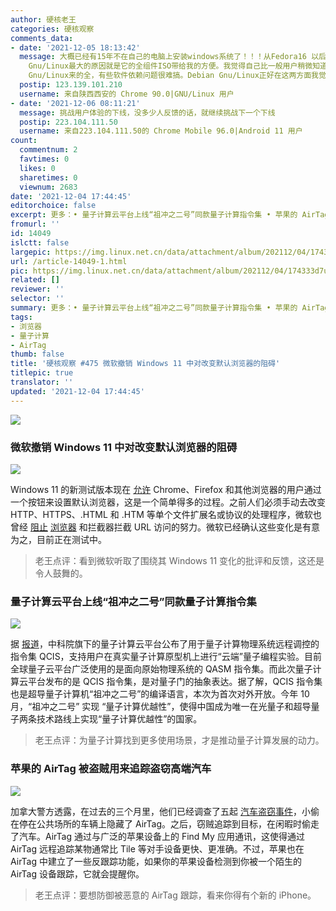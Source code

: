 ```yaml
---
author: 硬核老王
categories: 硬核观察
comments_data:
- date: '2021-12-05 18:13:42'
  message: 大概已经有15年不在自己的电脑上安装windows系统了！！！从Fedora16 以后开始使用Debian Gnu/Linux，感觉还行。。。选在Debian
    Gnu/Linux最大的原因就是它的全组件ISO带给我的方便。我觉得自己比一般用户稍微知道的多一点，但比真正的开发人员知道的少一点。开发阶段的玩意用起来还是有一些难度，但很多其它版本的软件库依赖又没有Debian
    Gnu/Linux来的全，有些软件依赖问题很难搞。Debian Gnu/Linux正好在这两方面我觉得确实解决了很多我的现实问题。全套组件在手避免了很多网络不确定性带来的问题，比如源地址更换等等带来的折腾
  postip: 123.139.101.210
  username: 来自陕西西安的 Chrome 90.0|GNU/Linux 用户
- date: '2021-12-06 08:11:21'
  message: 挑战用户体验的下线，没多少人反馈的话，就继续挑战下一个下线
  postip: 223.104.111.50
  username: 来自223.104.111.50的 Chrome Mobile 96.0|Android 11 用户
count:
  commentnum: 2
  favtimes: 0
  likes: 0
  sharetimes: 0
  viewnum: 2683
date: '2021-12-04 17:44:45'
editorchoice: false
excerpt: 更多：• 量子计算云平台上线“祖冲之二号”同款量子计算指令集 • 苹果的 AirTag 被盗贼用来追踪盗窃高端汽车
fromurl: ''
id: 14049
islctt: false
largepic: https://img.linux.net.cn/data/attachment/album/202112/04/174333d7uzfsxoe3oi97fv.jpg
url: /article-14049-1.html
pic: https://img.linux.net.cn/data/attachment/album/202112/04/174333d7uzfsxoe3oi97fv.jpg.thumb.jpg
related: []
reviewer: ''
selector: ''
summary: 更多：• 量子计算云平台上线“祖冲之二号”同款量子计算指令集 • 苹果的 AirTag 被盗贼用来追踪盗窃高端汽车
tags:
- 浏览器
- 量子计算
- AirTag
thumb: false
title: '硬核观察 #475 微软撤销 Windows 11 中对改变默认浏览器的阻碍'
titlepic: true
translator: ''
updated: '2021-12-04 17:44:45'
---
```


![](https://img.linux.net.cn/data/attachment/album/202112/04/174333d7uzfsxoe3oi97fv.jpg)


### 微软撤销 Windows 11 中对改变默认浏览器的阻碍


![](https://img.linux.net.cn/data/attachment/album/202112/04/174342wfh1ufr33fanklpr.jpg)


Windows 11 的新测试版本现在 [允许](https://www.theverge.com/2021/12/3/22815209/microsoft-windows-11-default-browser-button-changes) Chrome、Firefox 和其他浏览器的用户通过一个按钮来设置默认浏览器，这是一个简单得多的过程。之前人们必须手动去改变 HTTP、HTTPS、.HTML 和 .HTM 等单个文件扩展名或协议的处理程序，微软也曾经 [阻止](/article-13982-1.html) [浏览器](/article-13784-1.html) 和拦截器拦截 URL 访问的努力。微软已经确认这些变化是有意为之，目前正在测试中。



> 
> 老王点评：看到微软听取了围绕其 Windows 11 变化的批评和反馈，这还是令人鼓舞的。
> 
> 
> 


### 量子计算云平台上线“祖冲之二号”同款量子计算指令集


![](https://img.linux.net.cn/data/attachment/album/202112/04/174407ltq1ioi2gol7lg2n.jpg)


据 [报道](https://www.thepaper.cn/newsDetail_forward_15674644)，中科院旗下的量子计算云平台公布了用于量子计算物理系统远程调控的指令集 QCIS，支持用户在真实量子计算原型机上进行“云端”量子编程实验。目前全球量子云平台广泛使用的是面向原始物理系统的 QASM 指令集。而此次量子计算云平台发布的是 QCIS 指令集，是对量子门的抽象表达。据了解，QCIS 指令集也是超导量子计算机“祖冲之二号”的编译语言，本次为首次对外开放。今年 10 月，“祖冲之二号” 实现 “量子计算优越性”，使得中国成为唯一在光量子和超导量子两条技术路线上实现“量子计算优越性”的国家。



> 
> 老王点评：为量子计算找到更多使用场景，才是推动量子计算发展的动力。
> 
> 
> 


### 苹果的 AirTag 被盗贼用来追踪盗窃高端汽车


![](https://img.linux.net.cn/data/attachment/album/202112/04/174422l5ax5cx0k44khh5y.jpg)


加拿大警方透露，在过去的三个月里，他们已经调查了五起 [汽车盗窃事件](https://arstechnica.com/cars/2021/12/apple-airtags-being-used-by-thieves-to-track-high-end-cars-to-steal/)，小偷在停在公共场所的车辆上隐藏了 AirTag。之后，窃贼追踪到目标，在闲暇时偷走了汽车。AirTag 通过与广泛的苹果设备上的 Find My 应用通讯，这使得通过 AirTag 远程追踪某物通常比 Tile 等对手设备更快、更准确。不过，苹果也在 AirTag 中建立了一些反跟踪功能，如果你的苹果设备检测到你被一个陌生的 AirTag 设备跟踪，它就会提醒你。



> 
> 老王点评：要想防御被恶意的 AirTag 跟踪，看来你得有个新的 iPhone。
> 
> 
>